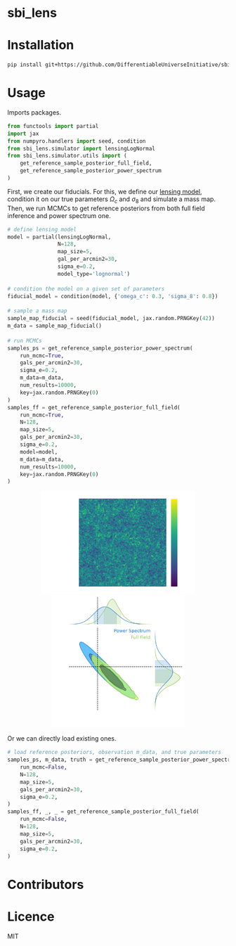 # sbi_lens

# Installation

```sh
pip install git+https://github.com/DifferentiableUniverseInitiative/sbi_lens.git
```

# Usage

Imports packages.

``` python
from functools import partial
import jax
from numpyro.handlers import seed, condition
from sbi_lens.simulator import lensingLogNormal
from sbi_lens.simulator.utils import (
    get_reference_sample_posterior_full_field,
    get_reference_sample_posterior_power_spectrum
)
```

First, we create our fiducials. For this, we define our [lensing model](https://github.com/DifferentiableUniverseInitiative/sbi_lens/blob/main/sbi_lens/simulator/LogNormal_field.py), condition it on our true parameters $\Omega_c$ and $\sigma_8$ and simulate a mass map. Then, we run MCMCs to get reference posteriors from both full field inference and power spectrum one.

``` python
# define lensing model
model = partial(lensingLogNormal,
                N=128,
                map_size=5,
                gal_per_arcmin2=30,
                sigma_e=0.2,
                model_type='lognormal')

# condition the model on a given set of parameters
fiducial_model = condition(model, {'omega_c': 0.3, 'sigma_8': 0.8})

# sample a mass map
sample_map_fiducial = seed(fiducial_model, jax.random.PRNGKey(42))
m_data = sample_map_fiducial()

# run MCMCs
samples_ps = get_reference_sample_posterior_power_spectrum(
    run_mcmc=True,
    gals_per_arcmin2=30,
    sigma_e=0.2,
    m_data=m_data,
    num_results=10000,
    key=jax.random.PRNGKey(0)
)
samples_ff = get_reference_sample_posterior_full_field(
    run_mcmc=True,
    N=128,
    map_size=5,
    gals_per_arcmin2=30,
    sigma_e=0.2,
    model=model,
    m_data=m_data,
    num_results=10000,
    key=jax.random.PRNGKey(0)
)
```
<p align=center>
    <img src="img/doc_observation.png" style="width:350px;">
    <img src="img/doc_contour.png" style="width:300px;">
</p>

Or we can directly load existing ones.

``` python
# load reference posteriors, observation m_data, and true parameters
samples_ps, m_data, truth = get_reference_sample_posterior_power_spectrum(
    run_mcmc=False,
    N=128,
    map_size=5,
    gals_per_arcmin2=30,
    sigma_e=0.2,
)
samples_ff, _, _ = get_reference_sample_posterior_full_field(
    run_mcmc=False,
    N=128,
    map_size=5,
    gals_per_arcmin2=30,
    sigma_e=0.2,
)
```

# Contributors

# Licence

MIT
